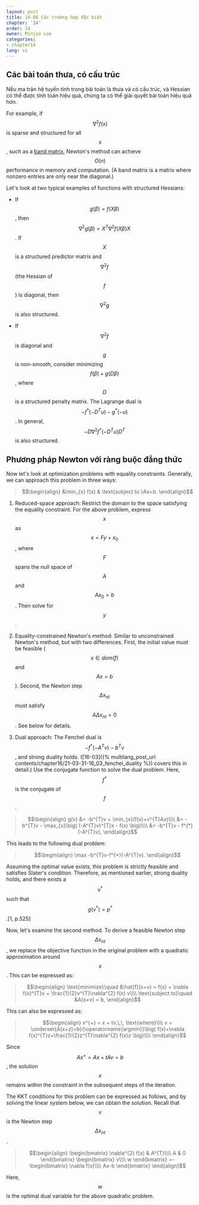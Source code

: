 ```yaml
---
layout: post
title: 14-08 Các trường hợp đặc biệt
chapter: '14'
order: 14
owner: Minjoo Lee
categories:
- chapter14
lang: vi
---
```

<script type="text/x-mathjax-config">
MathJax.Hub.Config({
    displayAlign: "center"
    });
</script>

## Các bài toán thưa, có cấu trúc
Nếu ma trận hệ tuyến tính trong bài toán là thưa và có cấu trúc, và Hessian có thể được tính toán hiệu quả, chúng ta có thể giải quyết bài toán hiệu quả hơn.

For example, if $$\nabla^{2}f(x)$$ is sparse and structured for all $$x$$, such as a [band matrix](https://en.wikipedia.org/wiki/Band_matrix), Newton's method can achieve $$O(n)$$ performance in memory and computation. (A band matrix is a matrix where nonzero entries are only near the diagonal.)

Let's look at two typical examples of functions with structured Hessians:

* If $$g(\beta) = f(X\beta)$$, then $$\nabla^{2}g(\beta)=X^{T}\nabla^{2}f(X\beta)X$$. If $$X$$ is a structured predictor matrix and $$\nabla^{2}f$$ (the Hessian of $$f$$) is diagonal, then $$\nabla^{2}g$$ is also structured.

* If $$\nabla^{2}f$$ is diagonal and $$g$$ is non-smooth, consider minimizing $$f(\beta)+g(D\beta)$$, where $$D$$ is a structured penalty matrix. The Lagrange dual is $$-f^{*}(-D^{T}u)-g^{*}(-u)$$. In general, $$-D\nabla^{2}f^{*}(-D^{T}u)D^{T}$$ is also structured.

## Phương pháp Newton với ràng buộc đẳng thức
Now let's look at optimization problems with equality constraints. Generally, we can approach this problem in three ways:
>$$\begin{align}
>&\min_{x} f(x) & \text{subject to }Ax=b.
>\end{align}$$

1) Reduced-space approach: Restrict the domain to the space satisfying the equality constraint. For the above problem, express $$x$$ as $$x=Fy+x_{0}$$, where $$F$$ spans the null space of $$A$$ and $$Ax_{0}=b$$. Then solve for $$y$$.

2) Equality-constrained Newton's method: Similar to unconstrained Newton's method, but with two differences. First, the initial value must be feasible ($$x \in dom (f)$$ and $$Ax = b$$). Second, the Newton step $$\Delta x_{nt}$$ must satisfy $$A\Delta x_{nt}=0$$. See below for details.

3) Dual approach: The Fenchel dual is $$-f^{*}(-A^{T}v)-b^{T}v$$, and strong duality holds. ([16-03]({% multilang_post_url contents/chapter16/21-03-31-16_03_fenchel_duality %}) covers this in detail.) Use the conjugate function to solve the dual problem. Here, $$f^{*}$$ is the conjugate of $$f$$.
>$$\begin{align}
>g(v) &= -b^{T}v + \min_{x}(f(x)+v^{T}Ax)\\\\
> &= -b^{T}v - \max_{x}\big( (-A^{T}v)^{T}x - f(x) \big)\\\\
> &= -b^{T}v - f^{*}(-A^{T}v),
>\end{align}$$

This leads to the following dual problem:

>$$\begin{align}
>\max -b^{T}v-f^{*}(-A^{T}v). 
>\end{align}$$

Assuming the optimal value exists, this problem is strictly feasible and satisfies Slater's condition. Therefore, as mentioned earlier, strong duality holds, and there exists a $$v^{*}$$ such that $$g(v^{*})=p^{*}$$.[1, p.525]

Now, let's examine the second method.
To derive a feasible Newton step $$\Delta x_{nt}$$, we replace the objective function in the original problem with a quadratic approximation around $$x$$. This can be expressed as:
>$$\begin{align}
>\text{minimize}\quad &\hat{f}(x+v) = f(x) + \nabla f(x)^{T}v + \frac{1}{2}v^{T}\nabla^{2} f(x) v\\\\
>\text{subject to}\quad &A(x+v) = b,
>\end{align}$$

This can also be expressed as:
>$$\begin{align}
>x^{+} = x + tv,\,\, \text{where}\\\\
>v = \underset{A(x+z)=b}{\operatorname{argmin}}\big( f(x)+\nabla f(x)^{T}z+\frac{1}{2}z^{T}\nabla^{2} f(x)z \big)\\\\
>\end{align}$$

Since $$Ax^{+} = Ax+tAv = b$$, the solution $$x$$ remains within the constraint in the subsequent steps of the iteration.

The KKT conditions for this problem can be expressed as follows, and by solving the linear system below, we can obtain the solution. Recall that $$v$$ is the Newton step $$\Delta x_{nt}$$.
>$$\begin{align}
>\begin{bmatrix}
> \nabla^{2} f(x) & A^{T}\\\\
> A & 0
>\end{bmatrix}
>\begin{bmatrix}
>v\\\\
>w
>\end{bmatrix}
>=-
>\begin{bmatrix}
>\nabla f(x)\\\\
>Ax-b
>\end{bmatrix}
>\end{align}$$

Here, $$w$$ is the optimal dual variable for the above quadratic problem.